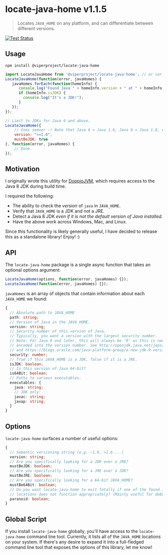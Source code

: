 # locate-java-home v1.1.5
> Locates `JAVA_HOME` on any platform, and can differentiate between different versions.

[![Test Status](https://github.com/viperproject/locate-java-home/workflows/test/badge.svg?branch=master)](https://github.com/viperproject/locate-java-home/actions?query=workflow%3Atest+branch%3Amaster)

## Usage

    npm install @viperproject/locate-java-home

```js
import LocateJavaHome from '@viperproject/locate-java-home'; // or var LocateJavaHome = require('@viperproject/locate-java-home').default;
LocateJavaHome(function(error, javaHomes) {
   javaHomes.forEach(function(homeInfo) {
      console.log("Found Java " + homeInfo.version + " at " + homeInfo.path);
      if (homeInfo.isJDK) {
        console.log("It's a JDK!");
      }
   });
});

// Limit to JDKs for Java 6 and above.
LocateJavaHome({
    // Uses semver :) Note that Java 6 = Java 1.6, Java 8 = Java 1.8, etc.
    version: ">=1.6",
    mustBeJDK: true
}, function(error, javaHomes) {
    // Done.
});
```

## Motivation

I originally wrote this utility for [DoppioJVM](https://github.com/plamsa-umass/doppio),
which requires access to the Java 8 JDK during build time.

I required the following:

* The ability to check the *version* of `java` in `JAVA_HOME`.
* Verify that `JAVA_HOME` is a JDK and not a JRE.
* Detect a Java 8 JDK *even if it is not the default version of Java installed*.
* Have the above work across Windows, Mac, and Linux.

Since this functionality is likely generally useful, I have decided to release this
as a standalone library! Enjoy! :)


## API

The `locate-java-home` package is a single async function that takes an optional options argument:

```js
LocateJavaHome(options, function(error, javaHomes) {});
LocateJavaHome(function(error, javaHomes) {});
```

`javaHomes` is an array of objects that contain information about each `JAVA_HOME` we found:

```typescript
{
  // Absolute path to JAVA_HOME
  path: string;
  // Version of Java in the JAVA_HOME.
  version: string;
  // Security number of this version of Java.
  // Typically, you want a version with the largest security number.
  // Note: For Java 9 and later, this will always be '0' as this is now
  // encoded into the version number. See http://openjdk.java.net/jeps/223
  // and https://blogs.oracle.com/java-platform-group/a-new-jdk-9-version-string-scheme
  security: number;
  // True if this JAVA_HOME is a JDK, false if it is a JRE.
  isJDK: boolean;
  // Is this version of Java 64-bit?
  is64Bit: boolean;
  // Paths to various executables.
  executables: {
    java: string;
    // JDK only:
    javac: string;
    javap: string;
  }
}
```

## Options

`locate-java-home` surfaces a number of useful options:

```typescript
{
  // Semantic versioning string (e.g. ~1.6, >1.6....)
  version: string;
  // Are you specifically looking for a JDK over a JRE?
  mustBeJDK: boolean;
  // Are you specifically looking for a JRE over a JDK?
  mustBeJRE: boolean;
  // Are you specifically looking for a 64-bit JAVA_HOME?
  mustBe64Bit: boolean;
  // Do you want locate-java-home to exit fatally if one of the found JAVA_HOME
  // locations does not function appropriately? (Mainly useful for debugging.)
  paranoid: boolean;
}
```

## Global Script

If you install `locate-java-home` globally, you'll have access to the `locate-java-home` command
line tool. Currently, it lists all of the `JAVA_HOME` locations on your system. If there's any
desire to expand it into a full-fledged command line tool that exposes the options of this
library, let me know!
